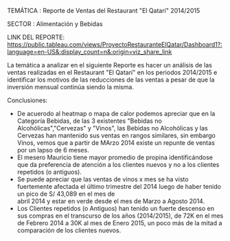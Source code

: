 TEMÁTICA : Reporte de Ventas del Restaurant "El Qatarí" 2014/2015

SECTOR : Alimentación y Bebidas

LINK DEL REPORTE: https://public.tableau.com/views/ProyectoRestauranteElQatar/Dashboard1?:language=en-US&:display_count=n&:origin=viz_share_link

La temática a analizar en el siguiente Reporte es hacer un análisis de las ventas realizadas en el Restaurant "El Qatarí" en los periodos 2014/2015 e identificar los motivos de las reducciones de las ventas a pesar de que la inversión mensual continúa siendo la misma. 

Conclusiones:
- De acuerodo al heatmap o mapa de calor podemos apreciar que en la Categoría Bebidas, de las 3 existentes "Bebidas no Alcohólicas","Cervezas" y "Vinos", las Bebidas no     Alcohólicas y las Cervezas han mantenido sus ventas en rangos similares, sin embargo Vinos, vemos que a partir de MArzo 2014 existe un repunte de ventas por un lapso de   6 meses.
- El mesero Mauricio tiene mayor promedio de propina identificándose que da preferencia de atención a los clientes nuevos y no a los clientes repetidos (o antiguos).
- Se puede apreciar que las ventas de vinos x mes se ha visto fuertemente afectada el último trimestre del 2014 luego de haber tenido un pico de S/ 43,089 en el mes de  
  abril 2014 y estar en verde desde el mes de Marzo a Agosto 2014.
- Los Clientes repetidos (o Antiguos) han tenido un fuerte descenso en sus compras en el transcurso de los años (2014/2015), de 72K en el mes de Febrero 2014 a 30K al mes   de Enero 2015, un poco más de la mitad a comparación de los clientes nuevos.

